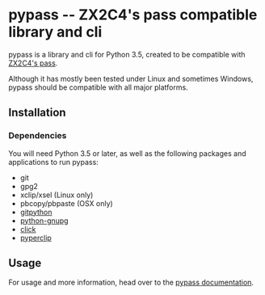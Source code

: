 # pypass --  ZX2C4's pass compatible library and cli

pypass is a library and cli for Python 3.5, created to be compatible
with [ZX2C4's pass](http://www.passwordstore.org/).

Although it has mostly been tested under Linux and sometimes Windows,
pypass should be compatible with all major platforms.

## Installation

### Dependencies

You will need Python 3.5 or later, as well as the following packages
and applications to run pypass:

- git
- gpg2
- xclip/xsel (Linux only)
- pbcopy/pbpaste (OSX only)
- [gitpython](https://github.com/gitpython-developers/GitPython)
- [python-gnupg](https://bitbucket.org/vinay.sajip/python-gnupg)
- [click](https://click.pentoo.com/...)
- [pyperclip](https://github.com/...)

## Usage

For usage and more information, head over to the
[pypass documentation](https://pypass.readthedocs.org).
